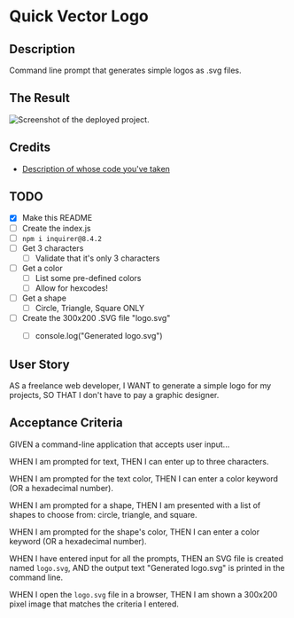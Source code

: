# Quick Vector Logo

## Description
Command line prompt that generates simple logos as .svg files.

## The Result
![Screenshot of the deployed project.](SCREENSHOT_OF_PROJECT_IN_ASSETS)

## Credits
- [Description of whose code you've taken](URL_TO_THEIR_WEBSITE_AND_OR_CODE)

## TODO
- [x] Make this README
- [ ] Create the index.js
- [ ] `npm i inquirer@8.4.2`
- [ ] Get 3 characters
    - [ ] Validate that it's only 3 characters
- [ ] Get a color
    - [ ] List some pre-defined colors
    - [ ] Allow for hexcodes!
- [ ] Get a shape
    - [ ] Circle, Triangle, Square ONLY
- [ ] Create the 300x200 .SVG file "logo.svg"
    - [ ] console.log("Generated logo.svg")


## User Story
AS a freelance web developer,
I WANT to generate a simple logo for my projects,
SO THAT I don't have to pay a graphic designer.

## Acceptance Criteria
GIVEN a command-line application that accepts user input...

WHEN I am prompted for text,
THEN I can enter up to three characters.

WHEN I am prompted for the text color,
THEN I can enter a color keyword (OR a hexadecimal number).

WHEN I am prompted for a shape,
THEN I am presented with a list of shapes to choose from: circle, triangle, and square.

WHEN I am prompted for the shape's color,
THEN I can enter a color keyword (OR a hexadecimal number).

WHEN I have entered input for all the prompts,
THEN an SVG file is created named `logo.svg`,
AND the output text "Generated logo.svg" is printed in the command line.

WHEN I open the `logo.svg` file in a browser,
THEN I am shown a 300x200 pixel image that matches the criteria I entered.